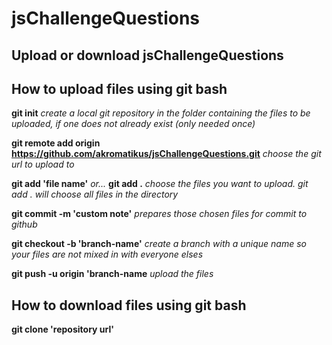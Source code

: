 # jsChallengeQuestions 
## Upload or download jsChallengeQuestions 

## How to upload files using git bash 
**git init** 
*create a local git repository in the folder containing the files to be uploaded, if one does not already exist (only needed once)*

**git remote add origin https://github.com/akromatikus/jsChallengeQuestions.git**
*choose the git url to upload to*

**git add 'file name'** *or...* **git add .** 
*choose the files you want to upload. git add . will choose all files in the directory*

**git commit -m 'custom note'**
*prepares those chosen files for commit to github*

**git checkout -b 'branch-name'** 
*create a branch with a unique name so your files are not mixed in with everyone elses*

**git push -u origin 'branch-name**
*upload the files*
 
## How to download files using git bash
**git clone 'repository url'**
  
  
  
